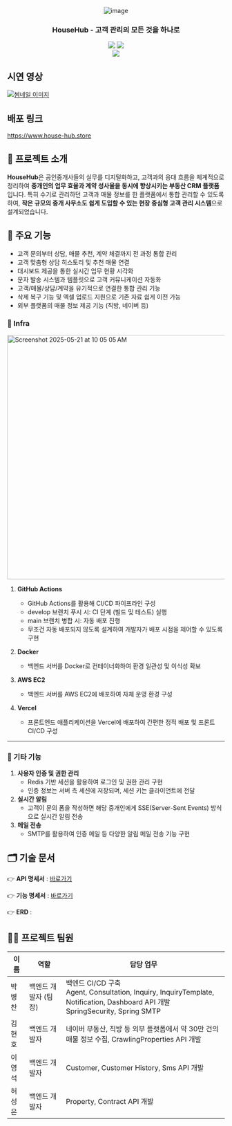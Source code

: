 <div align="center">

<!-- logo -->

![image](https://github.com/user-attachments/assets/c6d2b941-83d1-4ad3-8c17-451705a55fe1)

### HouseHub - 고객 관리의 모든 것을 하나로 

[<img src="https://img.shields.io/badge/-readme.md-important?style=flat&logo=google-chrome&logoColor=white" />]()  [<img src="https://img.shields.io/badge/release-v1.0.0-yellow?style=flat&logo=google-chrome&logoColor=white" />]()
<br/> [<img src="https://img.shields.io/badge/프로젝트 기간-2025.03.17~2025.05.16-green?style=flat&logo=&logoColor=white" />]()

</div>

## 시연 영상
[![썸네일 이미지](https://img.youtube.com/vi/NZXvngEb1k0/0.jpg)](https://www.youtube.com/watch?v=NZXvngEb1k0)

 
## 배포 링크
https://www.house-hub.store

## 📝 프로젝트 소개
**HouseHub**은 공인중개사들의 실무를 디지털화하고, 고객과의 응대 흐름을 체계적으로 정리하여 **중개인의 업무 효율과 계약 성사율을 동시에 향상시키는 부동산 CRM 플랫폼**입니다.
특히 수기로 관리하던 고객과 매물 정보를 한 플랫폼에서 통합 관리할 수 있도록 하여, **작은 규모의 중개 사무소도 쉽게 도입할 수 있는 현장 중심형 고객 관리 시스템**으로 설계되었습니다.

## 🚀 주요 기능
- 고객 문의부터 상담, 매물 추천, 계약 체결까지 전 과정 통합 관리
- 고객 맞춤형 상담 히스토리 및 추천 매물 연결
- 대시보드 제공을 통한 실시간 업무 현황 시각화
- 문자 발송 시스템과 템플릿으로 고객 커뮤니케이션 자동화
- 고객/매물/상담/계약을 유기적으로 연결한 통합 관리 기능
- 삭제 복구 기능 및 엑셀 업로드 지원으로 기존 자료 쉽게 이전 가능
- 외부 플랫폼의 매물 정보 제공 기능 (직방, 네이버 등)

### 📌 Infra
<img width="565" alt="Screenshot 2025-05-21 at 10 05 05 AM" src="https://github.com/user-attachments/assets/778beb92-5aac-47bc-85fd-da7ca49e7f65" />

1. **GitHub Actions**
    - GitHub Actions를 활용해 CI/CD 파이프라인 구성
    - develop 브랜치 푸시 시: CI 단계 (빌드 및 테스트) 실행
    - main 브랜치 병합 시: 자동 배포 진행
    - 무조건 자동 배포되지 않도록 설계하여 개발자가 배포 시점을 제어할 수 있도록 구현
2. **Docker**
    - 백엔드 서버를 Docker로 컨테이너화하여 환경 일관성 및 이식성 확보
3. **AWS EC2**
     - 백엔드 서버를 AWS EC2에 배포하여 자체 운영 환경 구성

4. **Vercel**
     - 프론트엔드 애플리케이션을 Vercel에 배포하여 간편한 정적 배포 및 프론트 CI/CD 구성
---

### 📌 기타 기능
1. **사용자 인증 및 권한 관리**
    - Redis 기반 세션을 활용하여 로그인 및 권한 관리 구현
    - 인증 정보는 서버 측 세션에 저장되며, 세션 키는 클라이언트에 전달
2. **실시간 알림**
    - 고객이 문의 폼을 작성하면 해당 중개인에게 SSE(Server-Sent Events) 방식으로 실시간 알림 전송
3. **메일 전송**
    - SMTP를 활용하여 인증 메일 등 다양한 알림 메일 전송 기능 구현

## 🗂️ 기술 문서
👉 **API 명세서** : [바로가기](https://api.house-hub.store:8443/swagger-ui/index.html)

👉 **기능 명세서** : [바로가기](-)

👉 **ERD** :

## 💁‍♂️ 프로젝트 팀원

| 이름  | 역할           | 담당 업무                                                                                                   |
|-----|--------------|---------------------------------------------------------------------------------------------------------|
| 박병찬 | 백엔드 개발자 (팀장) | 백엔드 CI/CD 구축<br/> Agent, Consultation, Inquiry, InquiryTemplate, Notification, Dashboard API 개발 <br/> SpringSecurity, Spring SMTP |
| 김현호 | 백엔드 개발자      | 네이버 부동산, 직방 등 외부 플랫폼에서 약 30만 건의 매물 정보 수집, CrawlingProperties API 개발<br/>                                            |
| 이영석 | 백엔드 개발자      | Customer, Customer History, Sms API 개발 <br/>                                                         |
| 허성은 | 백엔드 개발자      | Property, Contract API 개발 <br/>                                                            |

